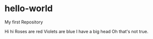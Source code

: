 # hello-world
My first Repository

Hi hi
Roses are red
Violets are blue
I have a big head
Oh that's not true.
